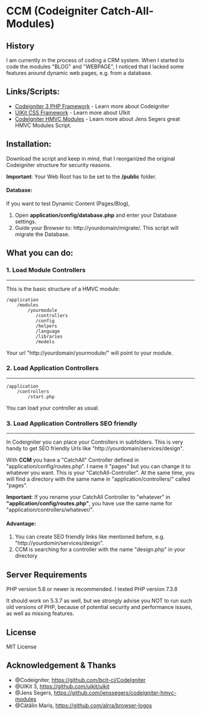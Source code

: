 # CCM (Codeigniter Catch-All-Modules)

## History

I am currently in the process of coding a CRM system. When I started to code the modules
"BLOG" and "WEBPAGE", I noticed that I lacked some features around dynamic web pages, e.g. from a database.

## Links/Scripts:

* [Codeigniter 3 PHP Framework](https://codeigniter.com) - Learn more about Codeigniter
* [UIKit CSS Framework](https://getuikit.com) - Learn more about UIkit
* [CodeIgniter HMVC Modules](https://github.com/jenssegers/codeigniter-hmvc-modules) - Learn more about Jens Segers great HMVC Modules Script.


## Installation:

Download the script and keep in mind, that I reorganized the original Codeigniter structure for security reasons.

**Important**: Your Web Root has to be set to the **/public** folder.

#### Database:
If you want to test Dynamic Content (Pages/Blog),
1. Open **application/config/database.php** and enter your Database settings.
2. Guide your Browser to: http://yourdomain/migrate/. This script will migrate the Database.

## What you can do:

### 1. Load Module Controllers
**************************

This is the basic structure of a HMVC module:

	/application
	    /modules
	        /yourmodule
	           /controllers
	           /config
	           /helpers
	           /language
	           /libraries
	           /models

Your url "http://yourdomain/yourmodule/" will point to your module.

### 2. Load Application Controllers
**************************

	/application
		/controllers
			/start.php

You can load your controller as usual.

### 3. Load Application Controllers SEO friendly
**************************

In Codeigniter you can place your Controllers in subfolders. This is very handy
to get SEO friendly Urls like "http://yourdomain/services/design".

With **CCM** you have a "CatchAll" Controller defined in "application/config/routes.php". I name it "pages" but you can change it to whatever you want. This is your "CatchAll-Controller". At the same time, you will find a directory with the same name in "application/controllers/" called "pages".

**Important**: If you rename your CatchAll Controller to "whatever" in **"application/config/routes.php"**, you have use the same name for "application/controllers/whatever/".

#### Advantage:

1. You can create SEO friendly links like mentioned before, e.g. "http://yourdomin/services/design".
2. CCM is searching for a controller with the name "design.php" in your directory

## Server Requirements

PHP version 5.6 or newer is recommended. I tested PHP version 7.3.8

It should work on 5.3.7 as well, but we strongly advise you NOT to run
such old versions of PHP, because of potential security and performance
issues, as well as missing features.

## License

MIT License

## Acknowledgement & Thanks

* @Codeigniter, https://github.com/bcit-ci/CodeIgniter
* @UIKit 3, https://github.com/uikit/uikit
* @Jens Segers, https://github.com/jenssegers/codeigniter-hmvc-modules
* @Cătălin Mariș, https://github.com/alrra/browser-logos
